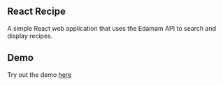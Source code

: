 ## React Recipe

A simple React web application that uses the Edamam API to search and display recipes.

## Demo

Try out the demo [here](https://stmeem.github.io/recipe/) 
